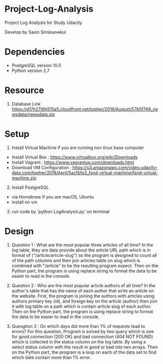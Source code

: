 # Project-Log-Analysis
Project Log Analysis for Study Udacity 

Develop by Sasin Siriskaowkul

# Dependencies 
- PostgreSQL version 10.5
- Python version 2.7

# Resource 
1. Database Link
https://d17h27t6h515a5.cloudfront.net/topher/2016/August/57b5f748_newsdata/newsdata.zip

# Setup
1. Install Virtual Machine if you are running non linux base computer
  - Install Virtual Box : https://www.virtualbox.org/wiki/Downloads
  - Install Vagrant : https://www.vagrantup.com/downloads.html
  - Download VM Configuration : https://s3.amazonaws.com/video.udacity-data.com/topher/2018/April/5acfbfa3_fsnd-virtual-machine/fsnd-virtual-machine.zip
  
2. Install PostgreSQL 
  - via Homebrew if you are macOS, Ubontu
  - install on vm
3. run code by 'python LogAnalysis.py' on terminal 

# Design

1. Question 1 : What are the most popular three articles of all time?
   In the log table, they are data provide about the article URL path which is in format of ("/article/article-slug") so the program is designed to count all of the path columns and then join articles table on slug which is combined with "/article" to be the resulting program expect. Then on the Python part, the program is using replace string to format the data to be easier to read in the console.
   
2. Question 2 : Who are the most popular article authors of all time? 
  In the author's table that has the name of each author that write an article on the website. First, the program is joining the authors with articles using authors primary key (id), and foreign key on the article (author) then join it with log table on a path which is contain article slug of each author. Then on the Python part, the program is using replace string to format the data to be easier to read in the console.
  
3. Quesgtion 3 : On which days did more than 1% of requests lead to errors?
  For this question, Program is solved by two query which is one for good connection (200 OK) and bad connection (404 NOT FOUND) which is collected in the status column on the log table. By using a select status column with the result in good or bad into two arrays. Then on the Python part, the program is a loop on each of the data set to find which date contain more than 1% error.
